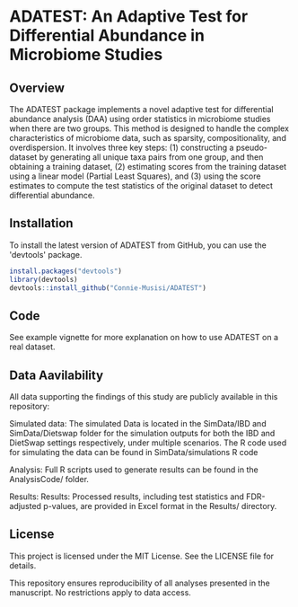 # ADATEST: An Adaptive Test for Differential Abundance in Microbiome Studies
## Overview
The ADATEST package implements a novel adaptive test for differential abundance analysis (DAA) using order statistics in microbiome studies when there are two groups. This method is designed to handle the complex characteristics of microbiome data, such as sparsity, compositionality, and overdispersion. It involves three key steps: (1) constructing a pseudo-dataset by generating all unique taxa pairs from one group, and then obtaining a training dataset, (2) estimating scores from the training dataset using a linear model (Partial Least Squares), and (3) using the score estimates to compute the test statistics of the original dataset to detect differential abundance.

## Installation
To install the latest version of ADATEST from GitHub, you can use the 'devtools' package.
```r
install.packages("devtools")
library(devtools)
devtools::install_github("Connie-Musisi/ADATEST")
```
## Code
See example vignette for more explanation on how to use ADATEST on a real dataset.

## Data Aavilability
All data supporting the findings of this study are publicly available in this repository:

Simulated data: The simulated Data is located in the SimData/IBD and SimData/Dietswap folder for the simulation outputs for both the IBD and DietSwap settings respectively, under multiple scenarios. The R code used for simulating the data can be found in SimData/simulations R code

Analysis: Full R scripts used to generate results can be found in the AnalysisCode/ folder.

Results: Results: Processed results, including test statistics and FDR-adjusted p-values, are provided in Excel format in the Results/ directory.

## License
This project is licensed under the MIT License. See the LICENSE file for details.



This repository ensures reproducibility of all analyses presented in the manuscript. No restrictions apply to data access.


